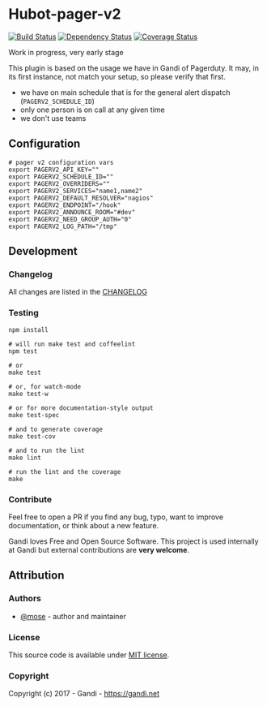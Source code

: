 Hubot-pager-v2
==================

[![Build Status](https://img.shields.io/travis/Gandi/hubot-pager-v2.svg)](https://travis-ci.org/Gandi/hubot-pager-v2)
[![Dependency Status](https://gemnasium.com/Gandi/hubot-pager-v2.svg)](https://gemnasium.com/Gandi/hubot-pager-v2)
[![Coverage Status](http://img.shields.io/codeclimate/coverage/github/Gandi/hubot-pager-v2.svg)](https://codeclimate.com/github/Gandi/hubot-pager-v2/coverage)

Work in progress, very early stage

This plugin is based on the usage we have in Gandi of Pagerduty. It may, in its first instance, not match your setup, so please verify that first.

- we have on main schedule that is for the general alert dispatch (`PAGERV2_SCHEDULE_ID`)
- only one person is on call at any given time
- we don't use teams

Configuration
---------------

    # pager v2 configuration vars
    export PAGERV2_API_KEY=""
    export PAGERV2_SCHEDULE_ID=""
    export PAGERV2_OVERRIDERS=""
    export PAGERV2_SERVICES="name1,name2"
    export PAGERV2_DEFAULT_RESOLVER="nagios"
    export PAGERV2_ENDPOINT="/hook"
    export PAGERV2_ANNOUNCE_ROOM="#dev"
    export PAGERV2_NEED_GROUP_AUTH="0"
    export PAGERV2_LOG_PATH="/tmp"

Development
--------------

### Changelog

All changes are listed in the [CHANGELOG](CHANGELOG.md)

### Testing

    npm install

    # will run make test and coffeelint
    npm test 
    
    # or
    make test
    
    # or, for watch-mode
    make test-w

    # or for more documentation-style output
    make test-spec

    # and to generate coverage
    make test-cov

    # and to run the lint
    make lint

    # run the lint and the coverage
    make


### Contribute

Feel free to open a PR if you find any bug, typo, want to improve documentation, or think about a new feature. 

Gandi loves Free and Open Source Software. This project is used internally at Gandi but external contributions are **very welcome**. 

Attribution
-----------

### Authors

- [@mose](https://github.com/mose) - author and maintainer

### License

This source code is available under [MIT license](LICENSE).

### Copyright

Copyright (c) 2017 - Gandi - https://gandi.net
